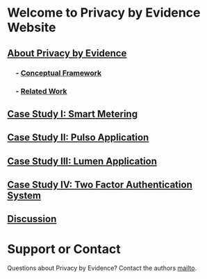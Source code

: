 # Welcome to Privacy by Evidence Website  

## [About Privacy by Evidence](https://pedroysb.github.io/Privacy-by-Evidence/pbe)
### &nbsp;&nbsp;&nbsp;&nbsp; - [Conceptual Framework](https://pedroysb.github.io/Privacy-by-Evidence/conceptual-framework)
### &nbsp;&nbsp;&nbsp;&nbsp; - [Related Work](https://pedroysb.github.io/Privacy-by-Evidence/related-work)
## [Case Study I: Smart Metering](https://pedroysb.github.io/Privacy-by-Evidence/case1)
## [Case Study II: Pulso Application](https://pedroysb.github.io/Privacy-by-Evidence/case2)
## [Case Study III: Lumen Application](https://pedroysb.github.io/Privacy-by-Evidence/case3)
## [Case Study IV: Two Factor Authentication System](https://pedroysb.github.io/Privacy-by-Evidence/case4)
## [Discussion](https://pedroysb.github.io/Privacy-by-Evidence/discussion)

  
# Support or Contact

Questions about Privacy by Evidence? Contact the authors [mailto](mailto:pedroyossis@copin.ufcg.edu.br,andrey@computacao.ufcg.edu.br,hyggo@computacao.ufcg.edu.br).
